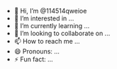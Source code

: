 - 👋 Hi, I’m @114514qweioe
- 👀 I’m interested in ...
- 🌱 I’m currently learning ...
- 💞️ I’m looking to collaborate on ...
- 📫 How to reach me ...
- 😄 Pronouns: ...
- ⚡ Fun fact: ...

<!---
114514qweioe/114514qweioe is a ✨ special ✨ repository because its `README.md` (this file) appears on your GitHub profile.
You can click the Preview link to take a look at your changes.
--->
